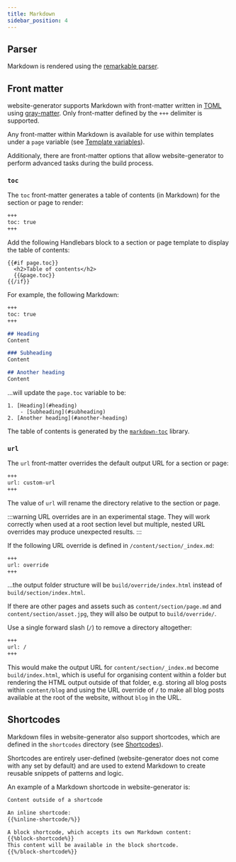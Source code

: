 ```yaml
---
title: Markdown
sidebar_position: 4
---
```


## Parser

Markdown is rendered using the [remarkable
parser](https://github.com/jonschlinkert/remarkable).

## Front matter

website-generator supports Markdown with front-matter written in
[TOML](https://toml.io) using
[gray-matter](https://github.com/jonschlinkert/gray-matter/). Only front-matter
defined by the `+++` delimiter is supported.

Any front-matter within Markdown is available for use within templates under a
`page` variable (see [Template
variables](/website-generator/templates/#template-variables)).

Additionaly, there are front-matter options that allow website-generator to
perform advanced tasks during the build process.

### `toc`

The `toc` front-matter generates a table of contents (in Markdown) for the
section or page to render:

```markdown
+++
toc: true
+++
```

Add the following Handlebars block to a section or page template to display the
table of contents:

```
{{#if page.toc}}
  <h2>Table of contents</h2>
  {{&page.toc}}
{{/if}}
```

For example, the following Markdown:

```markdown
+++
toc: true
+++

## Heading
Content

### Subheading
Content

## Another heading
Content
```

&hellip;will update the `page.toc` variable to be:

```
1. [Heading](#heading)
    - [Subheading](#subheading)
2. [Another heading](#another-heading)
```

The table of contents is generated by the
[`markdown-toc`](https://github.com/jonschlinkert/markdown-toc) library.

### `url`

The `url` front-matter overrides the default output URL for a section or page:

```markdown
+++
url: custom-url
+++
```

The value of `url` will rename the directory relative to the section or page.

:::warning
URL overrides are in an experimental stage. They will work correctly when used
at a root section level but multiple, nested URL overrides may produce
unexpected results.
:::

If the following URL override is defined in `/content/section/_index.md`:

```markdown
+++
url: override
+++
```

&hellip;the output folder structure will be `build/override/index.html` instead
of `build/section/index.html`.

If there are other pages and assets such as `content/section/page.md` and
`content/section/asset.jpg`, they will also be output to `build/override/`.

Use a single forward slash (`/`) to remove a directory altogether:

```markdown
+++
url: /
+++
```

This would make the output URL for `content/section/_index.md` become
`build/index.html`, which is useful for organising content within a folder but
rendering the HTML output outside of that folder, e.g. storing all blog posts
within `content/blog` and using the URL override of `/` to make all blog posts
available at the root of the website, without `blog` in the URL.

## Shortcodes

Markdown files in website-generator also support shortcodes, which are
defined in the `shortcodes` directory (see [Shortcodes](#shortcodes)).

Shortcodes are entirely user-defined (website-generator does not come with any
set by default) and are used to extend Markdown to create reusable snippets of
patterns and logic.

An example of a Markdown shortcode in website-generator is:

```markdown
Content outside of a shortcode

An inline shortcode:
{{%inline-shortcode/%}}

A block shortcode, which accepts its own Markdown content:
{{%block-shortcode%}}
This content will be available in the block shortcode.
{{%/block-shortcode%}}
```

